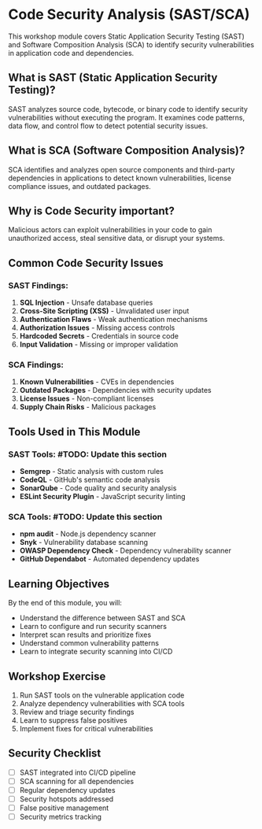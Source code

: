 # Code Security Analysis (SAST/SCA)

This workshop module covers Static Application Security Testing (SAST) and Software Composition Analysis (SCA) to identify security vulnerabilities in application code and dependencies.

## What is SAST (Static Application Security Testing)?

SAST analyzes source code, bytecode, or binary code to identify security vulnerabilities without executing the program. It examines code patterns, data flow, and control flow to detect potential security issues.

## What is SCA (Software Composition Analysis)?

SCA identifies and analyzes open source components and third-party dependencies in applications to detect known vulnerabilities, license compliance issues, and outdated packages.

## Why is Code Security important?

Malicious actors can exploit vulnerabilities in your code to gain unauthorized access, steal sensitive data, or disrupt your systems.

## Common Code Security Issues

### SAST Findings:
1. **SQL Injection** - Unsafe database queries
2. **Cross-Site Scripting (XSS)** - Unvalidated user input
3. **Authentication Flaws** - Weak authentication mechanisms
4. **Authorization Issues** - Missing access controls
5. **Hardcoded Secrets** - Credentials in source code
6. **Input Validation** - Missing or improper validation

### SCA Findings:
1. **Known Vulnerabilities** - CVEs in dependencies
2. **Outdated Packages** - Dependencies with security updates
3. **License Issues** - Non-compliant licenses
4. **Supply Chain Risks** - Malicious packages

## Tools Used in This Module

### SAST Tools: #TODO: Update this section
- **Semgrep** - Static analysis with custom rules
- **CodeQL** - GitHub's semantic code analysis
- **SonarQube** - Code quality and security analysis
- **ESLint Security Plugin** - JavaScript security linting

### SCA Tools: #TODO: Update this section
- **npm audit** - Node.js dependency scanner
- **Snyk** - Vulnerability database scanning
- **OWASP Dependency Check** - Dependency vulnerability scanner
- **GitHub Dependabot** - Automated dependency updates

## Learning Objectives

By the end of this module, you will:
- Understand the difference between SAST and SCA
- Learn to configure and run security scanners
- Interpret scan results and prioritize fixes
- Understand common vulnerability patterns
- Learn to integrate security scanning into CI/CD

## Workshop Exercise

1. Run SAST tools on the vulnerable application code
2. Analyze dependency vulnerabilities with SCA tools
3. Review and triage security findings
4. Learn to suppress false positives
5. Implement fixes for critical vulnerabilities

## Security Checklist

- [ ] SAST integrated into CI/CD pipeline
- [ ] SCA scanning for all dependencies
- [ ] Regular dependency updates
- [ ] Security hotspots addressed
- [ ] False positive management
- [ ] Security metrics tracking
